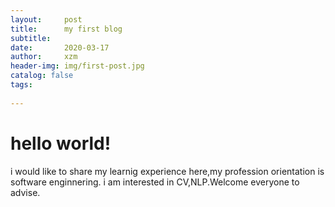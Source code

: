 ```yaml
---
layout:     post
title:      my first blog 
subtitle:    
date:       2020-03-17
author:     xzm
header-img: img/first-post.jpg
catalog: false
tags:
   
---
```


# hello world!

i would like to share my learnig experience here,my profession orientation is software enginnering. i am interested in CV,NLP.Welcome everyone to advise.

